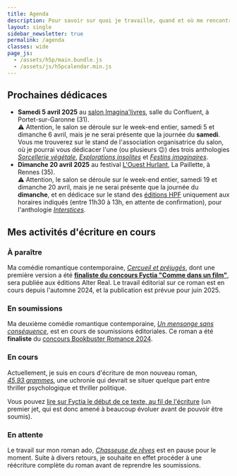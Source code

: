 ```yaml
---
title: Agenda
description: Pour savoir sur quoi je travaille, quand et où me rencontrer (événements, dédicaces...) Voici mon agenda !
layout: single
sidebar_newsletter: true
permalink: /agenda
classes: wide
page_js:
  - /assets/h5p/main.bundle.js
  - /assets/js/h5pcalendar.min.js
---
```


<div id="h5p-publications"></div>

## Prochaines dédicaces

- **Samedi 5 avril 2025** au <a href="https://www.instagram.com/p/DBwmr_8uqHz/" target="_blank">salon Imagina'livres</a>, salle du Confluent, à Portet-sur-Garonne (31).<br>
⚠️ Attention, le salon se déroule sur le week-end entier, samedi 5 et dimanche 6 avril, mais je ne serai présente que la journée du **samedi**.<br>
Vous me trouverez sur le stand de l'association organisatrice du salon, où je pourrai vous dédicacer l'une (ou plusieurs 😉) des trois anthologies [*Sorcellerie végétale*](/publications/pot-a-ceder), [*Explorations insolites*](/publications/dragonirie) et [*Festins imaginaires*](/publications/mesaventures-vitaminees).
- **Dimanche 20 avril 2025** au festival <a href="https://www.instagram.com/ouesthurlant/" target="_blank">L'Ouest Hurlant</a>, La Paillette, à Rennes (35).<br>
⚠️ Attention, le salon se déroule sur le week-end entier, samedi 19 et dimanche 20 avril, mais je ne serai présente que la journée du **dimanche**, et en dédicace sur le stand des <a href="https://herosdepapierfroisse.fr/editionshpf/" target="_blank">éditions HPF</a> uniquement aux horaires indiqués (entre 11h30 à 13h, en attente de confirmation), pour l'anthologie [*Interstices*](/publications/la-vallee-cachee).<br>


## Mes activités d'écriture en cours

### À paraître

Ma comédie romantique contemporaine, [*Cercueil et préjugés*](/publications/cercueil-et-prejuges), dont une première version a été <a href="https://www.fyctia.com/blog/articles/833" target="_blank">**finaliste du concours Fyctia "Comme dans un film"**</a>, sera publiée aux éditions Alter Real. Le travail éditorial sur ce roman est en cours depuis l'automne 2024, et la publication est prévue pour juin 2025.

### En soumissions

Ma deuxième comédie romantique contemporaine, [*Un mensonge sans conséquence*](/publications/projets-en-cours/#un-mensonge-sans-conséquence), est en cours de soumissions éditoriales.
Ce roman a été **finaliste** du <a href="https://www.instagram.com/p/C8O5XMRqK0P/?img_index=5" target="_blank">concours Bookbuster Romance 2024</a>.

### En cours

Actuellement, je suis en cours d'écriture de mon nouveau roman, [*45,93&nbsp;grammes*](/publications/projets-en-cours/#4593grammes), une uchronie qui devrait se situer quelque part entre thriller psychologique et thriller politique.

Vous pouvez <a href="https://www.fyctia.com/stories/45-93-grammes-1" target="_blank">lire sur Fyctia le début de ce texte, au fil de l'écriture</a> (un premier jet, qui est donc amené à beaucoup évoluer avant de pouvoir être soumis).

### En attente

Le travail sur mon roman ado, [*Chasseuse de rêves*](/publications/projets-en-cours/#chasseuse-de-r%C3%AAves-titre-provisoire) est en pause pour le moment. Suite à divers retours, je souhaite en effet procéder à une réécriture complète du roman avant de reprendre les soumissions.


